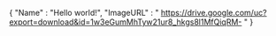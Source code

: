 {
    "Name" : "Hello world!",
    "ImageURL" : " https://drive.google.com/uc?export=download&id=1w3eGumMhTyw21ur8_hkgs8l1MfQiqRM- "
}
